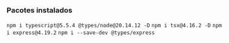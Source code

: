 ### Pacotes instalados
`npm i typescript@5.5.4 @types/node@20.14.12 -D`
`npm i tsx@4.16.2 -D`
`npm i express@4.19.2`
`npm i --save-dev @types/express`